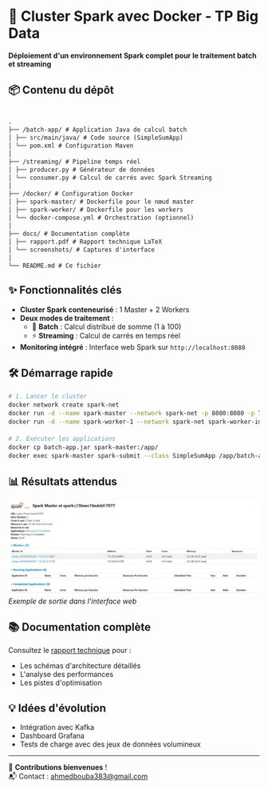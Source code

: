 # 🚀 Cluster Spark avec Docker - TP Big Data

**Déploiement d'un environnement Spark complet pour le traitement batch et streaming**

## 📦 Contenu du dépôt

```

.
├── /batch-app/ # Application Java de calcul batch
│ ├── src/main/java/ # Code source (SimpleSumApp)
│ └── pom.xml # Configuration Maven
│
├── /streaming/ # Pipeline temps réel
│ ├── producer.py # Générateur de données
│ └── consumer.py # Calcul de carrés avec Spark Streaming
│
├── /docker/ # Configuration Docker
│ ├── spark-master/ # Dockerfile pour le nœud master
│ ├── spark-worker/ # Dockerfile pour les workers
│ └── docker-compose.yml # Orchestration (optionnel)
│
├── docs/ # Documentation complète
│ ├── rapport.pdf # Rapport technique LaTeX
│ └── screenshots/ # Captures d'interface
│
└── README.md # Ce fichier

```

## ✨ Fonctionnalités clés

- **Cluster Spark conteneurisé** : 1 Master + 2 Workers
- **Deux modes de traitement** :
  - 🔢 **Batch** : Calcul distribué de somme (1 à 100)
  - ⚡ **Streaming** : Calcul de carrés en temps réel
- **Monitoring intégré** : Interface web Spark sur `http://localhost:8080`

## 🛠️ Démarrage rapide

```bash
# 1. Lancer le cluster
docker network create spark-net
docker run -d --name spark-master --network spark-net -p 8080:8080 -p 7077:7077 spark-master-image
docker run -d --name spark-worker-1 --network spark-net spark-worker-image

# 2. Exécuter les applications
docker cp batch-app.jar spark-master:/app/
docker exec spark-master spark-submit --class SimpleSumApp /app/batch-app.jar
```

## 📊 Résultats attendus

![Interface Spark](docs/screenshots/Spark-master.JPG)  
_Exemple de sortie dans l'interface web_

## 📚 Documentation complète

Consultez le [rapport technique](docs/Rapport.pdf) pour :

- Les schémas d'architecture détaillés
- L'analyse des performances
- Les pistes d'optimisation

## 💡 Idées d'évolution

- Intégration avec Kafka
- Dashboard Grafana
- Tests de charge avec des jeux de données volumineux

---

🔧 **Contributions bienvenues** !  
📬 Contact : [ahmedbouba383@gmail.com](ahmedbouba383@gmail.com)
